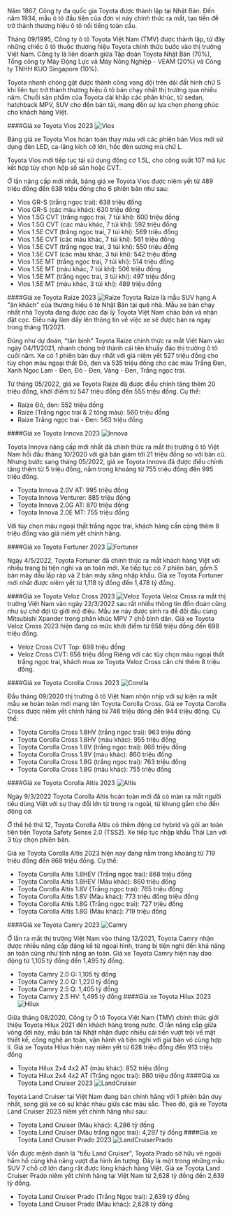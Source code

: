 Năm 1867, Công ty đa quốc gia Toyota được thành lập tại Nhật Bản. Đến năm 1934, mẫu ô tô đầu tiên của đơn vị này chính thức ra mắt, tạo tiền đề trở thành thương hiệu ô tô nổi tiếng toàn cầu.


Tháng 09/1995, Công ty ô tô Toyota Việt Nam (TMV) được thành lập, từ đây những chiếc ô tô thuộc thương hiệu Toyota chính thức bước vào thị trường Việt Nam. Công ty là liên doanh giữa Tập đoàn Toyota Nhật Bản (70%), Tổng công ty Máy Động Lực và Máy Nông Nghiệp - VEAM (20%) và Công ty TNHH KUO Singapore (10%).


Toyota nhanh chóng gặt được thành công vang dội trên dải đất hình chữ S khi liên tục trở thành thương hiệu ô tô bán chạy nhất thị trường qua nhiều năm. Chuỗi sản phẩm của Toyota dải khắp các phân khúc, từ sedan, hatchback MPV, SUV cho đến bán tải, mang đến sự lựa chọn phong phúc cho khách hàng Việt.


####Giá xe Toyota Vios 2023
![Vios](https://img1.oto.com.vn/2021/02/23/pTBR3JY9/gia-xe-toyota-vios-oto-com-vn-1-a87f.jpg)

Bảng giá xe Toyota Vios hoàn toàn thay máu với các phiên bản Vios mới sử dụng đèn LED, ca-lăng kích cỡ lớn, hốc đèn sương mù chữ L.

Toyota Vios mới tiếp tục tái sử dụng động cơ 1.5L, cho công suất 107 mã lực kết hợp tùy chọn hộp số sàn hoặc CVT.

Ở lần nâng cấp mới nhất, bảng giá xe Toyota Vios được niêm yết từ 489 triệu đồng đến 638 triệu đồng cho 6 phiên bản như sau:

- Vios GR-S (trắng ngọc trai): 638 triệu đồng
- Vios GR-S (các màu khác): 630 triệu đồng
- Vios 1.5G CVT (trắng ngọc trai, 7 túi khí): 600 triệu đồng
- Vios 1.5G CVT (các màu khác, 7 túi khí): 592 triệu đồng
- Vios 1.5E CVT (trắng ngọc trai, 7 túi khí): 569 triệu đồng
- Vios 1.5E CVT (các màu khác, 7 túi khí): 561 triệu đồng
- Vios 1.5E CVT (trắng ngọc trai, 3 túi khí): 550 triệu đồng
- Vios 1.5E CVT (các màu khác, 3 túi khí): 542 triệu đồng
- Vios 1.5E MT (trắng ngọc trai, 7 túi khí): 514 triệu đồng
- Vios 1.5E MT (màu khác, 7 túi khí): 506 triệu đồng
- Vios 1.5E MT (trắng ngọc trai, 3 túi khí): 497 triệu đồng
- Vios 1.5E MT (màu khác, 3 túi khí): 489 triệu đồng

####Giá xe Toyota Raize 2023
![Raize](https://img1.oto.com.vn/2021/10/07/OpzfnMD2/raize-b2e8.jpg)
Toyota Raize là mẫu SUV hạng A "ăn khách" của thương hiệu ô tô Nhật Bản tại quê nhà. Mẫu xe bán chạy nhất nhà Toyota đang được các đại lý Toyota Việt Nam chào bán và nhận đặt cọc. Điều này làm dấy lên thông tin về việc xe sẽ được bán ra ngay trong tháng 11/2021.

Đúng như dự đoán, "tân binh" Toyota Raize chính thức ra mắt Việt Nam vào ngày 04/11/2021, nhanh chóng trở thành cái tên khuấy đảo thị trường ô tô cuối năm. Xe có 1 phiên bản duy nhất với giá niêm yết 527 triệu đồng cho tùy chọn màu ngoại thất Đỏ, đen và 535 triệu đồng cho các màu Trắng Đen, Xanh Ngọc Lam - Đen, Đỏ - Đen, Vàng - Đen, Trắng ngọc trai.

Từ tháng 05/2022, giá xe Toyota Raize đã được điều chỉnh tăng thêm 20 triệu đồng, khởi điểm từ 547 triệu đồng đến 555 triệu đồng. Cụ thể:

- Raize Đỏ, đen: 552 triệu đồng
- Raize (Trắng ngọc trai & 2 tông màu): 560 triệu đồng
- Raize Trắng ngọc trai - Đen: 563 triệu đồng

####Giá xe Toyota Innova 2023
![Innova](https://img1.oto.com.vn/2021/06/01/OpzfnMD2/danh-gia-xe-toyota-innova-2020-oto-com-vn-658-f16d.jpg)

Toyota Innova nâng cấp mới nhất đã chính thức ra mắt thị trường ô tô Việt Nam hồi đầu tháng 10/2020 với giá bán giảm tới 21 triệu đồng so với bản cũ. Nhưng bước sang tháng 05/2022, giá xe Toyota Innova đã được điều chỉnh tăng thêm từ 5 triệu đồng, nằm trong khoảng từ 755 triệu đồng đến 995 triệu đồng.

- Toyota Innova 2.0V AT: 995 triệu đồng
- Toyota Innova Venturer: 885 triệu đồng
- Toyota Innova 2.0G AT: 870 triệu đồng
- Toyota Innova 2.0E MT: 755 triệu đồng

Với tùy chọn màu ngoại thất trắng ngọc trai, khách hàng cần cộng thêm 8 triệu đồng vào giá niêm yết chính hãng.

####Giá xe Toyota Fortuner 2023
![Fortuner](https://img1.oto.com.vn/2022/05/04/OpzfnMD2/fortuner-0dd4.jpg)

Ngày 4/5/2022, Toyota Fortuner đã chính thức ra mắt khách hàng Việt với nhiều trang bị tiện nghi và an toàn mới. Xe tiếp tục có 7 phiên bản, gồm 5 bản máy dầu lắp ráp và 2 bản máy xăng nhập khẩu. Giá xe Toyota Fortuner mới nhất được niêm yết từ 1,118 tỷ đồng đến 1,478 tỷ đồng.

####Giá xe Toyota Veloz Cross​ 2023
![Veloz](https://img1.oto.com.vn/2022/03/23/OpzfnMD2/veloz-gia-dcc5.jpg)
Toyota Veloz Cross ra mắt thị trường Việt Nam vào ngày 22/3/2022 sau rất nhiều thông tin đồn đoán cũng như sự chờ đợi từ giới mộ điệu. Mẫu xe này được sinh ra để đối đầu cùng Mitsubishi Xpander trong phân khúc MPV 7 chỗ bình dân. Giá xe Toyota Veloz Cross 2023 hiện đang có mức khởi điểm từ 658 triệu đồng đến 698 triệu đồng.

- Veloz Cross CVT Top: 698 triệu đồng
- Veloz Cross CVT: 658 triệu đồng
Riêng với các tùy chọn màu ngoại thất trắng ngọc trai, khách mua xe Toyota Veloz Cross cần chi thêm 8 triệu đồng.

####Giá xe Toyota Corolla Cross 2023
![Corolla](https://img1.oto.com.vn/2020/08/05/pTBR3JY9/gia-xe-toyota-corolla-cross-oto-com-vn-3-5a51.jpg)

Đầu tháng 09/2020 thị trường ô tô Việt Nam nhộn nhịp với sự kiện ra mắt mẫu xe hoàn toàn mới mang tên Toyota Corolla Cross. Giá xe Toyota Corolla Cross được niêm yết chính hãng từ 746 triệu đồng đến 944 triệu đồng. Cụ thể:

- Toyota Corolla Cross 1.8HV (trắng ngọc trai): 963 triệu đồng
- Toyota Corolla Cross 1.8HV (màu khác): 955 triệu đồng
- Toyota Corolla Cross 1.8V (trắng ngọc trai): 868 triệu đồng
- Toyota Corolla Cross 1.8V (màu khác): 860 triệu đồng
- Toyota Corolla Cross 1.8G (trắng ngọc trai): 763 triệu đồng
- Toyota Corolla Cross 1.8G (màu khác): 755 triệu đồng

####Giá xe Toyota Corolla Altis 2023
![Altis](https://img1.oto.com.vn/2022/03/09/OpzfnMD2/ngoai-that-corolla-altis-1-8hev-2-8aa6.jpg)

Ngày 9/3/2022 Toyota Corolla Altis hoàn toàn mới đã có màn ra mắt người tiêu dùng Việt với sự thay đổi lớn từ trong ra ngoài, từ khung gầm cho đến động cơ.

Ở thế hệ thứ 12, Toyota Corolla Altis có thêm động cơ hybrid và gói an toàn tiên tiến Toyota Safety Sense 2.0 (TSS2). Xe tiếp tục nhập khẩu Thái Lan với 3 tùy chọn phiên bản.

Giá xe Toyota Corolla Altis 2023 hiện nay đang nằm trong khoảng từ 719 triệu đồng đến 868 triệu đồng. Cụ thể:

- Toyota Corolla Altis 1.8HEV (Trắng ngọc trai): 868 triệu đồng
- Toyota Corolla Altis 1.8HEV (Màu khác): 860 triệu đồng
- Toyota Corolla Altis 1.8V (Trắng ngọc trai): 765 triệu đồng
- Toyota Corolla Altis 1.8V (Màu khác): 773 triệu đồng triệu đồng
- Toyota Corolla Altis 1.8G (Trắng ngọc trai): 727 triệu đồng
- Toyota Corolla Altis 1.8G (Màu khác): 719 triệu đồng

####Giá xe Toyota Camry 2023
![Camry](https://img1.oto.com.vn/2022/01/04/1OANJGk2/camry-4e90.jpg)

Ở lần ra mắt thị trường Việt Nam vào tháng 12/2021, Toyota Camry nhận được nhiều nâng cấp đáng kể từ ngoại hình, trang bị tiện nghi đến khả năng an toàn cũng như tính năng an toàn. Giá xe Toyota Camry hiện nay dao động từ 1,105 tỷ đồng đến 1,495 tỷ đồng.

- Toyota Camry 2.0 G: 1,105 tỷ đồng
- Toyota Camry 2.0 Q: 1,220 tỷ đồng
- Toyota Camry 2.5 Q: 1,405 tỷ đồng
- Toyota Camry 2.5 HV: 1,495 tỷ đồng
####Giá xe Toyota Hilux 2023
![Hilux](https://img1.oto.com.vn/2020/08/14/pTBR3JY9/gia-xe-toyota-hilux-oto-com-vn-4-4d8d.jpg)

Giữa tháng 08/2020, Công ty Ô tô Toyota Việt Nam (TMV) chính thức giới thiệu Toyota Hilux 2021 đến khách hàng trong nước. Ở lần nâng cấp giữa vòng đời này, mẫu bán tải Nhật nhận được nhiều cải tiến vượt trội về mặt thiết kế, công nghệ an toàn, vận hành và tiện nghi với giá bán vô cùng hợp lí. Giá xe Toyota Hilux hiện nay niêm yết từ 628 triệu đồng đến 913 triệu đồng

- Toyota Hilux 2x4 4x2 AT (màu khác): 852 triệu đồng
- Toyota Hilux 2x4 4x2 AT (Trắng ngọc trai): 860 triệu đồng
####Giá xe Toyota Land Cruiser 2023
![LandCruiser](https://img1.oto.com.vn/2021/07/08/OpzfnMD2/land-cruiser-29f3.jpg)

Toyota Land Cruiser tại Việt Nam đang bán chính hãng với 1 phiên bản duy nhất, song giá xe có sự khác nhau giữa các màu sắc. Theo đó, giá xe Toyota Land Cruiser 2023 niêm yết chính hãng như sau:

- Toyota Land Cruiser (Màu khác): 4,286 tỷ đồng
- Toyota Land Cruiser (Màu trắng ngọc trai): 4,297 tỷ đồng
####Giá xe Toyota Land Cruiser Prado 2023
![LandCruiserPrado](https://img1.oto.com.vn/2022/05/17/OpzfnMD2/prado-9e7a.png)

Vốn được mệnh danh là "tiểu Land Cruiser", Toyota Prado sở hữu vẻ ngoài hầm hố cùng khả năng vượt địa hình ấn tượng. Đây là một trong những mẫu SUV 7 chỗ cỡ lớn đang rất được lòng khách hàng Việt. Giá xe Toyota Land Cruiser Prado niêm yết chính hãng tại Việt Nam từ 2,628 tỷ đồng đến 2,639 tỷ đồng.

- Toyota Land Cruiser Prado (Trắng Ngọc trai): 2,639 tỷ đồng
- Toyota Land Cruiser Prado (Màu khác): 2,628 tỷ đồng